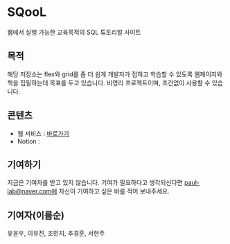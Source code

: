 # SQooL

웹에서 실행 가능한 교육목적의 SQL 튜토리얼 사이트

## 목적

해당 저장소는 flex와 grid를 좀 더 쉽게 개발자가 접하고 학습할 수 있도록 웹페이지와 책을 집필하는데 목표를 두고 있습니다. 비영리 프로젝트이며, 조건없이 사용할 수 있습니다.

## 콘텐츠

-   웹 서비스 : [바로가기](https://flexngrid.com/)
-   Notion :

## 기여하기

지금은 기여자를 받고 있지 않습니다. 기여가 필요하다고 생각되신다면 paul-lab@naver.com에 자신이 기여하고 싶은 바를 적어 보내주세요.

## 기여자(이름순)

유윤우, 이유진, 조민지, 추경훈, 서현주
